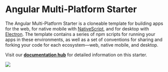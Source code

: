 # Angular Multi-Platform Starter

The Angular Multi-Platform Starter is a cloneable template for building apps for the web, for native mobile with [NativeScript](https://www.nativescript.org/), and for desktop with [Electron](http://electron.atom.io/). The template contains a series of npm scripts for running your apps in these environments, as well as a set of conventions for sharing and forking your code for each ecosystem—web, native mobile, and desktop.

Visit our [**documentation hub**](https://github.com/jlooper/angular-starter) for detailed information on this starter.

![](http://i.imgur.com/FWnAygt.png)